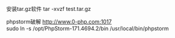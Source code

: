 安装tar.gz软件
tar -xvzf test.tar.gz

phpstorm破解
http://www.0-php.com:1017  
sudo ln -s /opt/PhpStorm-171.4694.2/bin /usr/local/bin/phpstorm